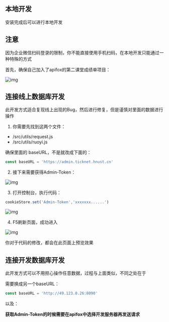 ## 本地开发

安装完成后可以进行本地开发

## 注意

因为企业微信扫码登录的限制，你不能直接使用手机扫码，在本地开发只能通过一种特殊的方式

首先，确保自己加入了apifox的第二课堂成绩单项目：

![img](https://img-blog.csdnimg.cn/c5886f25666b41ab875347ca2c3a0901.png)

## 连接线上数据库开发

此开发方式适合复现线上出现的Bug，然后进行修复，但是谨慎对里面的数据进行操作

1. 你需要先找到这两个文件：
 * /src/utils/request.js
 * /src/utils/ruoyi.js

确保里面的 baseURL，不是就改成下面的：
```js
const baseURL = 'https://admin.ticknet.hnust.cn'
```

2. 接下来需要获得Admin-Token：

![img](https://img-blog.csdnimg.cn/66468ecef97c45f3905ce9a0cc2c5514.png)

3. 打开控制台，执行代码：

```js
cookieStore.set('Admin-Token','xxxxxxx......')
```

![img](https://img-blog.csdnimg.cn/0664741f19a8457ab4eadfa3fc6d63ee.png)

4. F5刷新页面，成功进入

![img](https://img-blog.csdnimg.cn/72f3f471611243018dd89bb652d5abf5.png)

你对于代码的修改，都会在此页面上预览效果

## 连接开发数据库开发

此开发方式可以不用担心操作任意数据，过程与上面类似，不同之处在于

需要换成另一个baseURL：

```js
const baseURL = 'http://49.123.0.26:8090'
```

以及：

**获取Admin-Token的时候需要在apifox中选择开发服务器再发送请求**